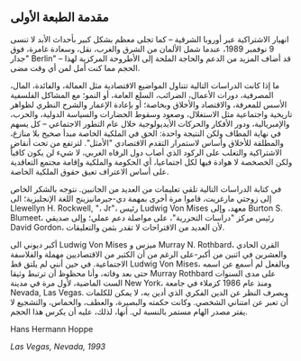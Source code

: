 ## مقدمة الطبعة الأولى

انهيار الاشتراكية عبر أوروبا الشرقية – كما تجلى معظم بشكل كبير بأحداث الأبد لا تنسى 9 نوفمبر 1989، عندما شمل الألمان من الشرق والغرب، نقل، وسعادة غامرة، فوق "جدار Berlin" – قد أضاف المزيد من الدعم والحاجة الملحة إلى الأطروحة المركزية لهذا الحجم مما كنت أمل لمن أي وقت مضى.

ما إذا كانت الدراسات التالية تتناول المواضيع الاقتصادية مثل العمالة، والفائدة، المال، المصرفية، دورات الأعمال، الضرائب، السلع العامة، أو النمو؛ مع المشاكل الفلسفية الأسس للمعرفة، والاقتصاد والأخلاق وبخاصة؛ أو بإعادة الإعمار والشرح النظري لظواهر تاريخية واجتماعية مثل الاستغلال، وصعود وسقوط الحضارات والسياسة الدولية، والحرب، والإمبريالية، ودور الأفكار والحركات الأيديولوجية خلال عام التطور الاجتماعي – كل يسهم في نهاية المطاف ولكن النتيجة واحدة: الحق في الملكية الخاصة مبدأ صحيح بلا منازع، والمطلقة للأخلاق وأساس لاستمرار التقدم الاقتصادي "الأمثل". لترتفع من تحت أنقاض الاشتراكية والتغلب على الركود الذي أصاب دول الرفاه الغربي، لا شيء لن يكون كافياً ولكن الخصخصة لا هوادة فيها لكل اجتماعيا، أي الحكومة والملكية وإقامة مجتمع التعاقدية على أساس الاعتراف تعيق حقوق الملكية الخاصة.

في كتابة الدراسات التالية تلقي تعليمات من العديد من الجانبين. نتوجه بالشكر الخاص إلى زوجتي مارغريت، قاموا مرة أخرى بمهمة دي-جيرمانيزينج اللغة الإنجليزية؛ الى Llewellyn H. Rockwell, "، Jr"، رئيس Ludwig Von Mises معهد، وإلى Burton S. Blumeet، رئيس مركز "دراسات التحررية"، على مواصلة دعم عملي؛ وإلى صديقي David Gordon، لأن العديد من الاقتراحات لا تقدر بثمن والتعليقات.

أكبر ديوني الى Ludwig Von Mises ميزس و Murray N. Rothbard، القرن الحادي والعشرين في اثنين من أكبر-على الرغم من أن الكثير من الاقتصاديين مهملة والفلاسفة الاجتماعية. في حين أنني لم يلتق قط Ludwig Von Mises، وبالفعل لم أسمع عن اسمه حتى بعد وفاته، وأنا محظوظ أن ترتبط وثيقا Murray Rothbard على مدى السنوات الست الماضية، لأول مرة في مدينة New York، ومنذ عام 1986 كزملاء في جامعة Nevada, Las Vegas. وبصرف النظر عن الدين الفكري الذي أدين به، لا يمكن للكلمات أن تعبر عن امتناني الشخصي. وكانت حكمته والبصيرة، والعطف، والحماس، والتشجيع لا يفتر مصدر الهام مستمر بالنسبة لي. أنها، لذلك، عليه أن يكرس هذا الحجم.

Hans Hermann Hoppe

*Las Vegas, Nevada, 1993*